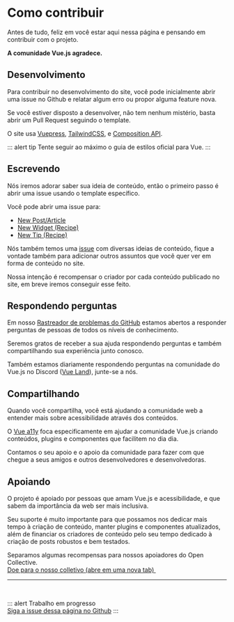 # Como contribuir

Antes de tudo, feliz em você estar aqui nessa página e pensando em contribuir com o projeto.

**A comunidade Vue.js agradece.**

## Desenvolvimento

Para contribuir no desenvolvimento do site, você pode inicialmente abrir uma issue no Github e relatar algum erro ou propor alguma feature nova.

Se você estiver disposto a desenvolver, não tem nenhum mistério, basta abrir um Pull Request seguindo o template.

O site usa [Vuepress](https://vuepress.vuejs.org/), [TailwindCSS](https://tailwindcss.com/), e [Composition API](https://composition-api.vuejs.org/). 

::: alert tip
Tente seguir ao máximo o guia de estilos oficial para Vue.
:::

## Escrevendo

Nós iremos adorar saber sua ideia de conteúdo, então o primeiro passo é abrir uma issue usando o template específico.

Você pode abrir uma issue para:

- [New Post/Article](https://github.com/vue-a11y/vue-a11y.com/issues/new?labels=Post&template=new-post.md&title=Post%2FArticle%3A+%5BYour+title%5D)
- [New Widget (Recipe)](https://github.com/vue-a11y/vue-a11y.com/issues/new/choose)
- [New Tip (Recipe)](https://github.com/vue-a11y/vue-a11y.com/issues/new/choose)

Nós também temos uma [issue](https://github.com/vue-a11y/vue-a11y.com/issues/14) com diversas ideias de conteúdo, fique a vontade também para adicionar outros assuntos que você quer ver em forma de conteúdo no site.

Nossa intenção é recompensar o criador por cada conteúdo publicado no site, em breve iremos conseguir esse feito.

## Respondendo perguntas

Em nosso [Rastreador de problemas do GitHub](https://github.com/vue-a11y/vue-a11y.com/issues) estamos abertos a responder perguntas de pessoas de todos os níveis de conhecimento.

Seremos gratos de receber a sua ajuda respondendo perguntas e também compartilhando sua experiência junto conosco.

Também estamos diariamente respondendo perguntas na comunidade do Vue.js no Discord ([Vue Land](https://discord.gg/vue)), junte-se a nós. 

## Compartilhando

Quando você compartilha, você está ajudando a comunidade web a entender mais sobre acessibilidade através dos conteúdos.

O [Vue a11y](/pt/) foca especificamente em ajudar a comunidade Vue.js criando conteúdos, plugins e componentes que facilitem no dia dia.

Contamos o seu apoio e o apoio da comunidade para fazer com que chegue a seus amigos e outros desenvolvedores e desenvolvedoras.

## Apoiando

O projeto é apoiado por pessoas que amam Vue.js e acessibilidade, e que sabem da importância da web ser mais inclusiva.

Seu suporte é muito importante para que possamos nos dedicar mais tempo à criação de conteúdo, manter plugins e componentes atualizados, além de financiar os criadores de conteúdo pelo seu tempo dedicado à criação de posts robustos e bem testados.

<p>
Separamos algumas recompensas para nossos apoiadores do Open Collective.
<br>
<a href="https://opencollective.com/vue-a11y/donate" target="_blank" rel="noopener" style="background-color: initial; width: 300px;">
  <span class="sr-only">Doe para o nosso colletivo (abre em uma nova tab)</span>
  <img aria-hidden="true" src="https://opencollective.com/vue-a11y/donate/button@2x.png?color=blue" style="box-shadow: none; display: inline;" alt="" />
</a>
</p>

---

<br>

::: alert Trabalho em progresso  
[Siga a issue dessa página no Github](https://github.com/vue-a11y/vue-a11y.com/issues/15)
:::